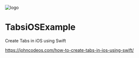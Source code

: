 ![logo](https://i.imgur.com/Dv73hCk.png)
# TabsiOSExample
Create Tabs in iOS using Swift

https://johncodeos.com/how-to-create-tabs-in-ios-using-swift/
